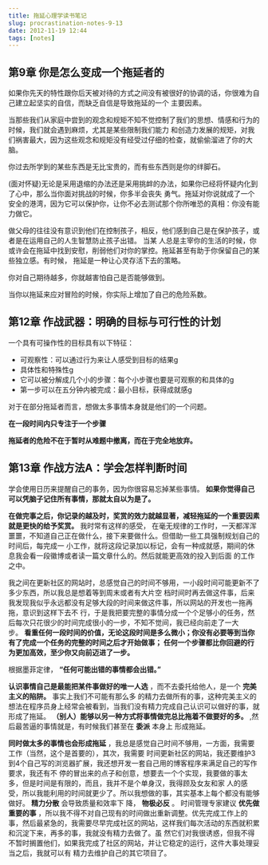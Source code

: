 ```yaml
---
title: 拖延心理学读书笔记
slug: procrastination-notes-9-13
date: 2012-11-19 12:44
tags: [notes]
---
```


第9章 你是怎么变成一个拖延者的
---------------------------------

如果你先天的特性跟你后天被对待的方式之间没有被很好的协调的话，你很难为自己建立起坚实的自信，而缺乏自信是导致拖延的一个
主要因素。

当那些我们从家庭中尝到的观念和规矩不知不觉控制了我们的思想、情感和行为的时候，我们就会遇到麻烦，尤其是某些限制我们能力
和创造力发展的规矩，对我们祸害最大，因为这些观念和规矩没有经受过仔细的检查，就偷偷溜进了你的大脑。

你过去所学到的某些东西是无比宝贵的，而有些东西则是你的绊脚石。

(面对怀疑)无论是采用退缩的办法还是采用挑衅的办法，如果你已经将怀疑内化到了心中，那么当你面对挑战的时候，你多半会丧失
勇气。拖延对你说就成了一个安全的港湾，因为它可以保护你，让你不必去测试那个你所唯恐的真相：你没有能力做它。

做父母的往往没有意识到他们在控制孩子，相反，他们感到自己是在保护孩子，或者是在运用自己的人生智慧防止孩子出错。 当某
人总是主宰你的生活的时候，你或许会在拖延中找到安慰，削弱他们对你的掌控。拖延甚至有助于你保留自己的某些独立感。有时候，
拖延是一种让心灵存活下去的策略。

你对自己期待越多，你就越害怕自己是否能够做到。

当你以拖延来应对冒险的时候，你实际上增加了自己的危险系数。

第12章 作战武器：明确的目标与可行性的计划
------------------------------------------

一个具有可操作性的目标具有以下特征：

 - 可观察性：可以通过行为来让人感受到目标的结果g
 - 具体性和特殊性g
 - 它可以被分解成几个小的步骤：每个小步骤也要是可观察的和具体的g
 - 第一步可以在五分钟内被完成：最小目标，获得成就感g

对于在部分拖延者而言，想做太多事情本身就是他们的一个问题。

**在一段时间内只专注于一个步骤**

**拖延者的危险不在于暂时从难题中撤离，而在于完全地放弃。**

第13章 作战方法A：学会怎样判断时间
------------------------------------

学会使用日历来提醒自己的事务，因为你很容易忘掉某些事情。 **如果你觉得自己可以凭脑子记住所有事情，那就太自以为是了。**

**在做完事之后，你记录的越及时，奖赏的效力就越显著，减轻拖延的一个重要因素就是更快的给予奖赏。** 我时常有这样的感受，
在毫无规律的工作时，一天都浑浑噩噩，不知道自己正在做什么，接下来要做什么。但借助一些工具强制规划自己的时间后，每完成一
小工作，就将这段记录加以标记，会有一种成就感，期间的休息我会看一段徽博或者读一篇文章什么的。然后就能更高效的投入到后面
的工作之中。

我之间在更新社区的网站时，总感觉自己的时间不够用，一小段时间可能更新不了多少东西，所以我总是想着等到周末或者有大片空
档时间时再去做这件事，后来我发现我似乎永远都没有足够大段的时间来做这件事，所以网站的开发也一拖再拖，意识到这样下去不
行，于是我把要完整的事情分成一个个足够小的任务，然后每次只花很少的时间完成很小的一步，不知不觉间，我已经向前走了一大
步。 **看重任何一段时间的价值，无论这段时间是多么微小；你没有必要等到当你有了完成一个任务的完整的时间之后才开始做事；
任何一个步骤都比你回避的行为更加高效，至少你又向前迈进了一步。**

根据墨菲定律， **“任何可能出错的事情都会出错。”**

**认识事情自己是最能把某件事做好的唯一人选** ，而不去委托给他人，是一个 **完美主义的陷阱。** 事实上我们不可能有那么多
的精力去做所有的事，这种完美主义的想法在程序员身上经常会被看到，当我们没有精力完成自己认识可以做好的事，就形成了拖延。
**（别人）能够以另一种方式将事情做完总比拖着不做要好的多。** ,然后最苦逼的事情就是，有时候我们甚至在 **委派** 本身上
形成拖延。

**同时做太多的事情也会形成拖延** ，我总是感觉自己时间不够用，一方面，我需要工作（当然，这个是首要的），其次，我需要
时间更新社区的网站，我还要维护3到4个自己写的浏览器扩展，我还想开发一套自己用的博客程序来满足自己的写作要求，我还有不
停的冒出来的点子和创意，想要去一个个实现，我要做的事太多，但是时间是有限的，而且，我并不是个单身汉，我得顾及女友和家
人的感受，所以我能利用的时间就更少了。所以我想做的事，其实基本上每个都没有能够做好。 **精力分散** 会导致质量和效率下
降， **物极必反** 。 时间管理专家建议 **优先做重要的事** ，所以我不得不对自己现有的时间做出重新调整。优先完成工作上的
事，然后最紧急的，我需要尽早完成社区的网站，这样我们每次活动的东西就积累和沉淀下来，再多的事，我就没有精力去做了。虽
然它们对我很诱惑，但我不得不暂时搁置他们，如果我完成了社区的网站，并让它稳定的运行，这件大事处理妥当之后，我就可以有
精力去维护自己的其它项目了。

